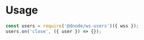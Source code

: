 # Usage

```javascript
const users = require('@dnode/ws-users')({ wss });
users.on('close', ({ user }) => {});
```
